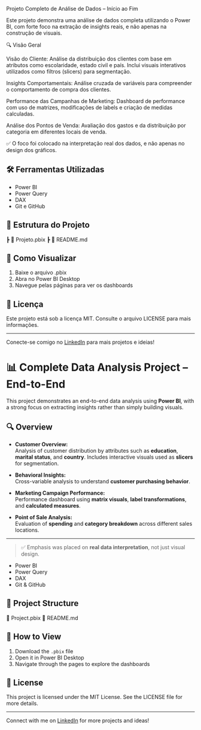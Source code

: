 Projeto Completo de Análise de Dados – Início ao Fim

Este projeto demonstra uma análise de dados completa utilizando o Power BI, com forte foco na extração de insights reais, e não apenas na construção de visuais.

🔍 Visão Geral

Visão do Cliente:
Análise da distribuição dos clientes com base em atributos como escolaridade, estado civil e país. Inclui visuais interativos utilizados como filtros (slicers) para segmentação.

Insights Comportamentais:
Análise cruzada de variáveis para compreender o comportamento de compra dos clientes.

Performance das Campanhas de Marketing:
Dashboard de performance com uso de matrizes, modificações de labels e criação de medidas calculadas.

Análise dos Pontos de Venda:
Avaliação dos gastos e da distribuição por categoria em diferentes locais de venda.

✅ O foco foi colocado na interpretação real dos dados, e não apenas no design dos gráficos.

## 🛠️ Ferramentas Utilizadas

- Power BI
- Power Query
- DAX
- Git e GitHub

## 📂 Estrutura do Projeto
┣ 📄 Projeto.pbix
┣ 📄 README.md

## 🚀 Como Visualizar

1. Baixe o arquivo .pbix
2. Abra no Power BI Desktop
3. Navegue pelas páginas para ver os dashboards

## 📎 Licença

Este projeto está sob a licença MIT. Consulte o arquivo LICENSE para mais informações.

---

Conecte-se comigo no [LinkedIn](https://www.linkedin.com/in/rafael-paiva-martins/) para mais projetos e ideias!


# 📊 Complete Data Analysis Project – End-to-End

This project demonstrates an end-to-end data analysis using **Power BI**, with a strong focus on extracting insights rather than simply building visuals.

## 🔍 Overview

- **Customer Overview:**  
  Analysis of customer distribution by attributes such as **education**, **marital status**, and **country**. Includes interactive visuals used as **slicers** for segmentation.

- **Behavioral Insights:**  
  Cross-variable analysis to understand **customer purchasing behavior**.

- **Marketing Campaign Performance:**  
  Performance dashboard using **matrix visuals**, **label transformations**, and **calculated measures**.

- **Point of Sale Analysis:**  
  Evaluation of **spending** and **category breakdown** across different sales locations.

---

> ✅ Emphasis was placed on **real data interpretation**, not just visual design.

- Power BI  
- Power Query  
- DAX  
- Git & GitHub  

## 📂 Project Structure

📄 Project.pbix
📄 README.md


## 🚀 How to View

1. Download the `.pbix` file  
2. Open it in Power BI Desktop  
3. Navigate through the pages to explore the dashboards  

## 📎 License

This project is licensed under the MIT License. See the LICENSE file for more details.

---

Connect with me on [LinkedIn](https://www.linkedin.com/in/rafael-paiva-martins/) for more projects and ideas!
